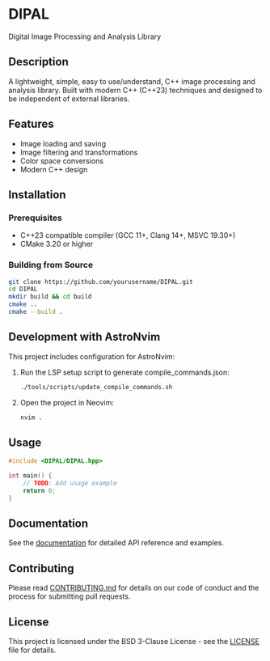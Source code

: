 # DIPAL

Digital Image Processing and Analysis Library

## Description

A lightweight, simple, easy to use/understand, C++ image processing and analysis library. 
Built with modern C++ (C++23) techniques and designed to be independent of external libraries.

## Features

- Image loading and saving
- Image filtering and transformations
- Color space conversions
- Modern C++ design

## Installation

### Prerequisites

- C++23 compatible compiler (GCC 11+, Clang 14+, MSVC 19.30+)
- CMake 3.20 or higher

### Building from Source

```bash
git clone https://github.com/yourusername/DIPAL.git
cd DIPAL
mkdir build && cd build
cmake ..
cmake --build .
```

## Development with AstroNvim

This project includes configuration for AstroNvim:

1. Run the LSP setup script to generate compile_commands.json:
   ```bash
   ./tools/scripts/update_compile_commands.sh
   ```

2. Open the project in Neovim:
   ```bash
   nvim .
   ```

## Usage

```cpp
#include <DIPAL/DIPAL.hpp>

int main() {
    // TODO: Add usage example
    return 0;
}
```

## Documentation

See the [documentation](docs/README.md) for detailed API reference and examples.

## Contributing

Please read [CONTRIBUTING.md](CONTRIBUTING.md) for details on our code of conduct and the process for submitting pull requests.

## License

This project is licensed under the BSD 3-Clause License - see the [LICENSE](LICENSE) file for details.
